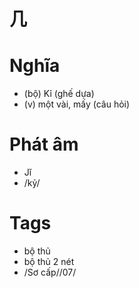 # 几

# Nghĩa
* (bộ) Kỉ (ghế dựa)
* (v) một vài, mấy (câu hỏi)

# Phát âm
* Jǐ
*  /kỷ/

# Tags
* bộ thủ
*  bộ thủ 2 nét
*  /Sơ cấp//07/

<script>window.HANZI_FIELD='几';</script>
